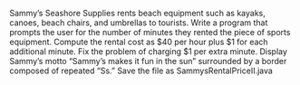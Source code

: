 Sammy’s Seashore Supplies rents beach equipment such as kayaks, canoes, beach chairs, and umbrellas to tourists.  Write a program that prompts the user for the number of minutes they rented the piece of sports equipment.  Compute the rental cost as $40 per hour plus $1 for each additional minute.  Fix the problem of charging $1 per extra minute.  Display Sammy’s motto “Sammy’s makes it fun in the sun” surrounded by a border composed of repeated “Ss.”  Save the file as SammysRentalPriceII.java